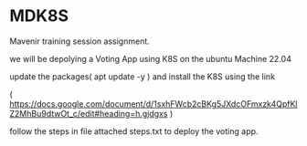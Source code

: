 # MDK8S
Mavenir training session assignment.

we will be depolying a Voting App using K8S on the ubuntu Machine 22.04

update the packages( apt update -y ) and install the K8S using the link 

( https://docs.google.com/document/d/1sxhFWcb2cBKg5JXdcOFmxzk4QpfKlZ2MhBu9dtwOt_c/edit#heading=h.gjdgxs )

follow the steps in file attached steps.txt to deploy the voting app.
